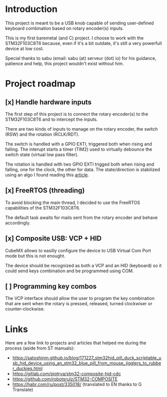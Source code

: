 # Introduction
This project is meant to be a USB knob capable of sending user-defined keyboard combination based on rotary encoder(s) inputs.

This is my first baremetal (and C) project. I choose to work with the STM32F103C8T6 because, even if it's a bit outdate, it's still a very powerfull device at low cost.

Special thanks to sabu (email: sabu (at) serveur (dot) io) for his guidance, patience and help, this project wouldn't exist without him.


# Project roadmap
## [x] Handle hardware inputs 
The first step of this project is to connect the rotary encoder(s) to the STM32F103C8T6 and to intercept the inputs.

There are two kinds of inputs to manage on the rotary encoder, the switch (RSW) and the rotation (RCLK/RDT).

The switch is handled with a GPIO EXTI, triggered both when rising and falling. The interupt starts a timer (TIM2) used to virtually debounce the switch state (virtual low pass filter).

The rotation is handled with two GPIO EXTI trigged both when rising and falling, one for the clock, the other for data. The state/direction is stabilized using an algo I found reading this [article](https://www.best-microcontroller-projects.com/rotary-encoder.html).

## [x] FreeRTOS (threading)
To avoid blocking the main thread, I decided to use the FreeRTOS capabilities of the STM32F103C8T6.

The default task awaits for mails sent from the rotary encoder and behave accordingly.

## [x] Composite USB: VCP + HID
CubeMX allows to easilly configure the device to USB Virtual Com Port mode but this is not enought.

The device should be recognized as both a VCP and an HID (keyboard) so it could send keys combination and be programmed using COM.

## [ ] Programming key combos
The VCP interface should allow the user to program the key combination that are sent when the rotary is pressed, released, turned clockwiser or counter-clockwise.

# Links
Here are a few link to projects and articles that helped me during the process (aside from ST manuals):

- https://satoshinm.github.io/blog/171227_stm32hid_pill_duck_scriptable_usb_hid_device_using_an_stm32_blue_pill_from_mouse_jigglers_to_rubber_duckies.html
- https://gitlab.com/piotrva/stm32-composite-hid-cdc
- https://github.com/robotsrulz/STM32-COMPOSITE
- https://habr.com/ru/post/335018/ (translated to EN thanks to G Translate)
